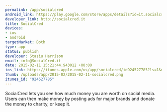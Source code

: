 ```yaml
--- 
permalink: /app/socialcred
android_link: https://play.google.com/store/apps/details?id=it.socialcred.app
developer_link: http://socialcred.it
title: SocialCred
devices: 
- ios
- android
targetMarket: Both
type: app
status: publish
developer: Stasiu Harrison
email: info@SocialCred.it
date: 2015-02-11 15:21:44.943012 +00:00
ios_link: https://itunes.apple.com/us/app/socialcred/id924527785?ls=1&mt=8
thumb: /uploads/app/2015-02/2015-02-11-socialcred.png
itunes_id: "924527785"
---
```


SocialCred lets you see how much money you are worth on social media. Users can then make money by posting ads for major brands and donate the money to charity, or keep it.
